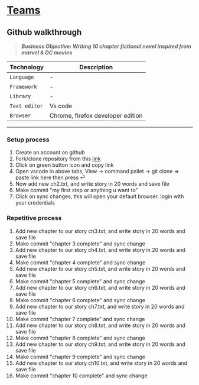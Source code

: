 # [Teams](https://joysmith.github.io/teams/)

## Github walkthrough

> **_Business Objective: Writing 10 chapter fictional novel inspired from marvel & DC movies_**

<!-- <img src="notes/app.gif" width="400"> -->

| Technology    | Description                       |
| ------------- | --------------------------------- |
| `Language`    | -                                 |
| `Framework`   | -                                 |
| `Library`     | -                                 |
| `Text editor` | Vs code                           |
| `Browser`     | Chrome, firefox developer edition |

---

### Setup process

1. Create an account on github
1. Fork/clone repository from this [link](https://github.com/joysmith/story-writers.git)
1. Click on green button icon and copy link
1. Open vscode in above tabs, View -> command pallet -> git clone => paste link here then press ⏎
1. Now add new ch2.txt, and write story in 20 words and save file
1. Make commit "my first step or anything u want to"
1. Click on sync changes, this will open your default browser. login with your credentials

### Repetitive process

1. Add new chapter to our story ch3.txt, and write story in 20 words and save file
1. Make commit "chapter 3 complete" and sync change
1. Add new chapter to our story ch4.txt, and write story in 20 words and save file
1. Make commit "chapter 4 complete" and sync change
1. Add new chapter to our story ch5.txt, and write story in 20 words and save file
1. Make commit "chapter 5 complete" and sync change
1. Add new chapter to our story ch6.txt, and write story in 20 words and save file
1. Make commit "chapter 6 complete" and sync change
1. Add new chapter to our story ch7.txt, and write story in 20 words and save file
1. Make commit "chapter 7 complete" and sync change
1. Add new chapter to our story ch8.txt, and write story in 20 words and save file
1. Make commit "chapter 8 complete" and sync change
1. Add new chapter to our story ch9.txt, and write story in 20 words and save file
1. Make commit "chapter 9 complete" and sync change
1. Add new chapter to our story ch10.txt, and write story in 20 words and save file
1. Make commit "chapter 10 complete" and sync change
